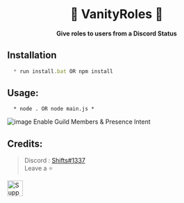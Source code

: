 <h1 align="center"> 🎁 VanityRoles 🎁 </h1>

<p align='center'>
  <b>Give roles to users from a Discord Status</b><br>
</p>

## Installation
```js
  * run install.bat OR npm install
```

##  Usage:
```
  * node . OR node main.js *
```

![image](https://github.com/ignshifts/Vanity-Roles/assets/74390871/b6e9413d-8a67-445d-9c29-e2854b70a0a9) Enable Guild Members & Presence Intent



##  Credits:
 > Discord : [Shifts#1337](https://discord.com/users/994717305542021244)
 > <br>Leave a ⭐

<a href='https://ko-fi.com/Y8Y1K0FQH' target='_blank'><img height='36' style='border:0px;height:36px;' src='https://storage.ko-fi.com/cdn/kofi3.png?v=3' border='0' alt='Support Me at ko-fi.com' /></a>
